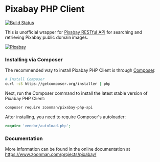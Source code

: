 # Pixabay PHP Client
[![Build Status](https://travis-ci.org/zoonman/pixabay-php-api.svg)](https://travis-ci.org/zoonman/pixabay-php-api)

This is unofficial wrapper for [Pixabay RESTful API](http://pixabay.com/api/docs/) for searching and retrieving Pixabay public domain images. 

[![Pixabay](http://pixabay.com/static/img/logo_640.png)](http://pixabay.com/)

### Installing via Composer

The recommended way to install Pixabay PHP Client is through
[Composer](http://getcomposer.org).

```bash
# Install Composer
curl -sS https://getcomposer.org/installer | php
```

Next, run the Composer command to install the latest stable version of Pixabay PHP Client:

```bash
composer require zoonman/pixabay-php-api
```

After installing, you need to require Composer's autoloader:

```php
require 'vendor/autoload.php';
```

### Documentation

More information can be found in the online documentation at
https://www.zoonman.com/projects/pixabay/
